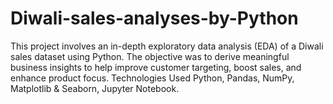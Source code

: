# Diwali-sales-analyses-by-Python
This project involves an in-depth exploratory data analysis (EDA) of a Diwali sales dataset using Python. The objective was to derive meaningful business insights to help improve customer targeting, boost sales, and enhance product focus.
Technologies Used
Python,
Pandas,
NumPy,
Matplotlib & Seaborn,
Jupyter Notebook.
